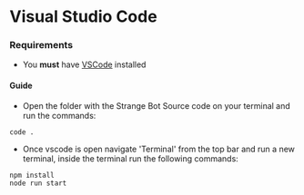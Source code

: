 # Visual Studio Code

### Requirements
* You **must** have [VSCode](https://code.visualstudio.com/download) installed

#### Guide
* Open the folder with the Strange Bot Source code on your terminal and run the commands:

```
code .
```

* Once vscode is open navigate 'Terminal' from the top bar and run a new terminal, inside the terminal run the following commands:

```
npm install
node run start
```